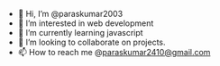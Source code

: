 - 👋 Hi, I’m @paraskumar2003
- 👀 I’m interested in web development
- 🌱 I’m currently learning javascript
- 💞️ I’m looking to collaborate on projects.
- 📫 How to reach me @paraskumar2410@gmail.com

<!---
paraskumar2003/paraskumar2003 is a ✨ special ✨ repository because its `README.md` (this file) appears on your GitHub profile.
You can click the Preview link to take a look at your changes.
--->
